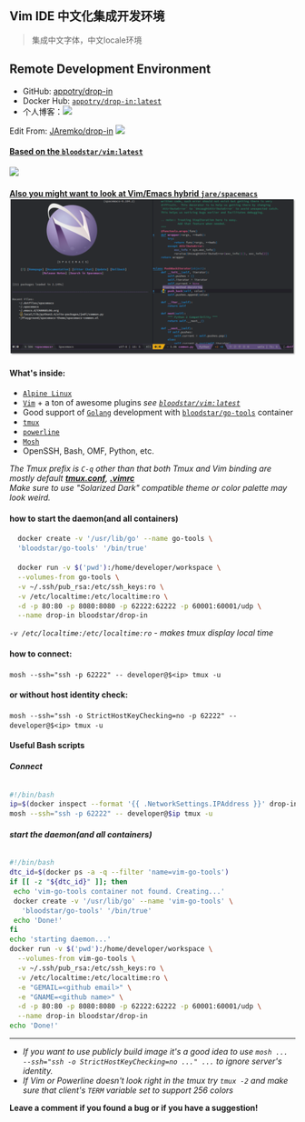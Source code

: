 ## Vim IDE 中文化集成开发环境
> 集成中文字体，中文locale环境
## Remote Development Environment
- GitHub: [appotry/drop-in](https://github.com/appotry/drop-in)
- Docker Hub: [`appotry/drop-in:latest`](https://hub.docker.com/r/bloodstar/drop-in)
- 个人博客：<a title="My Blog Site" target="_blank" href="https://blog.17lai.site/"><img src="https://img.shields.io/badge/%E5%A4%9C%E6%B3%95%E4%B9%8B%E4%B9%A6%E5%8D%9A%E5%AE%A2%20(blog)-blog.17lai.site-orange" /></a>

Edit From: [JAremko/drop-in](https://github.com/JAremko/drop-in)
[![](http://i.imgur.com/RVTlBBO.png)](http://i.imgur.com/RVTlBBO.png)

#### [Based on the `bloodstar/vim:latest`](https://hub.docker.com/r/bloodstar/vim/)   
[![](http://i.imgur.com/G6KybVM.png)](http://i.imgur.com/G6KybVM.png) 

#### [Also you might want to look at Vim/Emacs hybrid `jare/spacemacs`](https://hub.docker.com/r/jare/spacemacs/)    [![](https://raw.githubusercontent.com/syl20bnr/spacemacs/master/doc/img/spacemacs-python.png)](https://raw.githubusercontent.com/syl20bnr/spacemacs/master/doc/img/spacemacs-python.png) 

#### What's inside:
  - [`Alpine Linux`](http://www.alpinelinux.org/)
  - [`Vim`](http://www.vim.org/) + a ton of awesome plugins *see [`bloodstar/vim:latest`](https://hub.docker.com/r/bloodstar/vim/)*
  - Good support of [`Golang`](https://golang.org/) development with [`bloodstar/go-tools`](https://hub.docker.com/r/bloodstar/go-tools/) container
  - [`tmux`](https://tmux.github.io/)
  - [`powerline`](https://powerline.readthedocs.io)
  - [`Mosh`](https://mosh.mit.edu/)
  - OpenSSH, Bash, OMF, Python, etc.

*The Tmux prefix is `C-q` other than that both Tmux and Vim binding are mostly default  [**tmux.conf**](https://github.com/appotry/drop-in/blob/master/tmux.conf), [**.vimrc**](https://github.com/appotry/alpine-vim/blob/master/.vimrc)*  
*Make sure to use "Solarized Dark" compatible theme or color palette may look weird.*  
#### how to start the daemon(and all containers)
```sh
  docker create -v '/usr/lib/go' --name go-tools \
  'bloodstar/go-tools' '/bin/true'

  docker run -v $('pwd'):/home/developer/workspace \
  --volumes-from go-tools \
  -v ~/.ssh/pub_rsa:/etc/ssh_keys:ro \
  -v /etc/localtime:/etc/localtime:ro \
  -d -p 80:80 -p 8080:8080 -p 62222:62222 -p 60001:60001/udp \
  --name drop-in bloodstar/drop-in
```
  *`-v /etc/localtime:/etc/localtime:ro` - makes tmux display local time*
#### how to connect:  
  `mosh --ssh="ssh -p 62222" -- developer@$<ip> tmux -u`
#### or without host identity check:  
  `mosh --ssh="ssh -o StrictHostKeyChecking=no -p 62222" -- developer@$<ip> tmux -u`
  
#### Useful Bash scripts
###### **Connect**
```bash
#!/bin/bash
ip=$(docker inspect --format '{{ .NetworkSettings.IPAddress }}' drop-in)
mosh --ssh="ssh -p 62222" -- developer@$ip tmux -u
```
###### **start the daemon(and all containers)**
```bash
#!/bin/bash
dtc_id=$(docker ps -a -q --filter 'name=vim-go-tools')
if [[ -z "${dtc_id}" ]]; then
 echo 'vim-go-tools container not found. Creating...'
 docker create -v '/usr/lib/go' --name 'vim-go-tools' \
   'bloodstar/go-tools' '/bin/true'
 echo 'Done!'
fi
echo 'starting daemon...'
docker run -v $('pwd'):/home/developer/workspace \
  --volumes-from vim-go-tools \
  -v ~/.ssh/pub_rsa:/etc/ssh_keys:ro \
  -v /etc/localtime:/etc/localtime:ro \
  -e "GEMAIL=<github email>" \
  -e "GNAME=<github name>" \
  -d -p 80:80 -p 8080:8080 -p 62222:62222 -p 60001:60001/udp \
  --name drop-in bloodstar/drop-in
echo 'Done!'
```
* * * * * * * * * * * * * * * * * * * * * * * * * * * * * * * * * * * * * * * * * * * * * * * * * * * * * * * * * * * 
  - *If you want to use publicly build image it's a good idea to use `mosh ... --ssh="ssh -o StrictHostKeyChecking=no ..." ...` to ignore server's identity.*
  - *If Vim or Powerline doesn't look right in the tmux try `tmux -2` and make sure that client's `TERM` variable set to support 256 colors*

 **Leave a comment if you found a bug or if you have a suggestion!**
